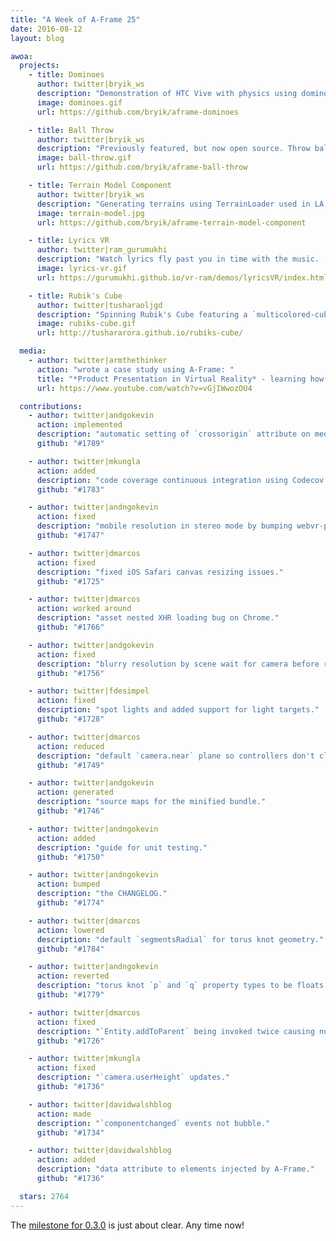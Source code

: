 ```yaml
---
title: "A Week of A-Frame 25"
date: 2016-08-12
layout: blog

awoa:
  projects:
    - title: Dominoes
      author: twitter|bryik_ws
      description: "Demonstration of HTC Vive with physics using dominoes. ([code](https://github.com/bryik/aframe-dominoes/blob/master/index.html), [video](https://www.youtube.com/watch?v=gU-P-56kAnI))"
      image: dominoes.gif
      url: https://github.com/bryik/aframe-dominoes

    - title: Ball Throw
      author: twitter|bryik_ws
      description: "Previously featured, but now open source. Throw balls at blocks using Vive controllers and [Don McCurdy's](https://twitter.com/donrmccurdy) physics."
      image: ball-throw.gif
      url: https://github.com/bryik/aframe-ball-throw

    - title: Terrain Model Component
      author: twitter|bryik_ws
      description: "Generating terrains using TerrainLoader used in LA Times' *Discovering Gale Crater*."
      image: terrain-model.jpg
      url: https://github.com/bryik/aframe-terrain-model-component

    - title: Lyrics VR
      author: twitter|ram_gurumukhi
      description: "Watch lyrics fly past you in time with the music. ([code](https://github.com/gurumukhi/vr-ram/tree/gh-pages/demos/lyricsVR))"
      image: lyrics-vr.gif
      url: https://gurumukhi.github.io/vr-ram/demos/lyricsVR/index.html

    - title: Rubik's Cube
      author: twitter|tusharaoljgd
      description: "Spinning Rubik's Cube featuring a `multicolored-cube` component."
      image: rubiks-cube.gif
      url: http://tushararora.github.io/rubiks-cube/

  media:
    - author: twitter|armthethinker
      action: "wrote a case study using A-Frame: "
      title: "*Product Presentation in Virtual Reality* - learning how to prototype efficiently in VR and create a robust user testing setup."
      url: https://www.youtube.com/watch?v=vGjIWwozOU4

  contributions:
    - author: twitter|andgokevin
      action: implemented
      description: "automatic setting of `crossorigin` attribute on media elements."
      github: "#1789"

    - author: twitter|mkungla
      action: added
      description: "code coverage continuous integration using Codecov."
      github: "#1783"

    - author: twitter|andngokevin
      action: fixed
      description: "mobile resolution in stereo mode by bumping webvr-polyfill `BUFFER_SCALE`."
      github: "#1747"

    - author: twitter|dmarcos
      action: fixed
      description: "fixed iOS Safari canvas resizing issues."
      github: "#1725"

    - author: twitter|dmarcos
      action: worked around
      description: "asset nested XHR loading bug on Chrome."
      github: "#1766"

    - author: twitter|andgokevin
      action: fixed
      description: "blurry resolution by scene wait for camera before rendering."
      github: "#1756"

    - author: twitter|fdesimpel
      action: fixed
      description: "spot lights and added support for light targets."
      github: "#1728"

    - author: twitter|dmarcos
      action: reduced
      description: "default `camera.near` plane so controllers don't clip in front of the camera."
      github: "#1749"

    - author: twitter|andgokevin
      action: generated
      description: "source maps for the minified bundle."
      github: "#1746"

    - author: twitter|andngokevin
      action: added
      description: "guide for unit testing."
      github: "#1750"

    - author: twitter|andngokevin
      action: bumped
      description: "the CHANGELOG."
      github: "#1774"

    - author: twitter|dmarcos
      action: lowered
      description: "default `segmentsRadial` for torus knot geometry."
      github: "#1784"

    - author: twitter|andngokevin
      action: reverted
      description: "torus knot `p` and `q` property types to be floats again."
      github: "#1779"

    - author: twitter|dmarcos
      action: fixed
      description: "`Entity.addToParent` being invoked twice causing null parents."
      github: "#1726"

    - author: twitter|mkungla
      action: fixed
      description: "`camera.userHeight` updates."
      github: "#1736"

    - author: twitter|davidwalshblog
      action: made
      description: "`componentchanged` events not bubble."
      github: "#1734"

    - author: twitter|davidwalshblog
      action: added
      description: "data attribute to elements injected by A-Frame."
      github: "#1736"

  stars: 2764
---
```


The [milestone for 0.3.0](https://github.com/aframevr/aframe/milestone/2) is
just about clear. Any time now!
